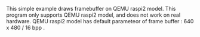 
This simple example draws framebuffer on QEMU raspi2 model. 
This program only supports QEMU raspi2 model, and does not work on real hardware.
QEMU raspi2 model has default parameteor of frame buffer : 640 x 480 / 16 bpp .



